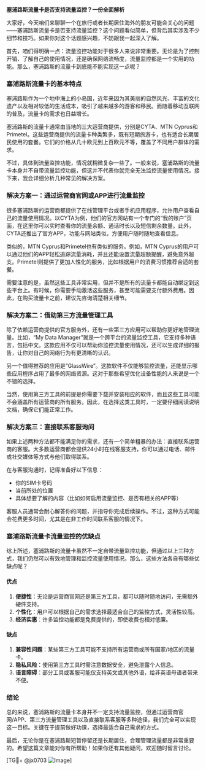 **塞浦路斯流量卡是否支持流量监控？一份全面解析**

大家好，今天咱们来聊聊一个在旅行或者长期居住海外的朋友可能会关心的问题——塞浦路斯流量卡是否支持流量监控？这个问题看似简单，但背后其实涉及不少细节和技巧。如果你对这个话题感兴趣，不妨跟我一起深入了解。

首先，咱们得明确一点：流量监控功能对于很多人来说非常重要。无论是为了控制开销、了解自己的使用情况，还是确保网络流畅度，流量监控都是一个实用的功能。那么，塞浦路斯的流量卡到底能不能实现这一点呢？

### 塞浦路斯流量卡的基本特点

塞浦路斯作为一个地中海上的小岛国，近年来因为其美丽的自然风光、丰富的文化遗产以及相对较低的生活成本，吸引了越来越多的游客和移民。而随着移动互联网的普及，流量卡的需求也日益增长。

塞浦路斯的流量卡通常由当地的三大运营商提供，分别是CYTA、MTN Cyprus和Primetel。这些运营商提供的流量卡种类繁多，既有短期旅游卡，也有适合长期居民使用的套餐。它们的价格从几十欧元到上百欧元不等，覆盖了不同用户群体的需求。

不过，具体到流量监控功能，情况就稍微复杂一些了。一般来说，塞浦路斯的流量卡本身并不自带流量监控功能，但这并不代表你就完全无法监控流量使用情况。接下来，我会详细分析几种常见的解决方案。

### 解决方案一：通过运营商官网或APP进行流量监控

很多塞浦路斯的运营商都提供了在线管理平台或者手机应用程序，允许用户查看自己的流量使用情况。以CYTA为例，他们的官方网站有一个专门的“我的账户”页面，在这里你可以实时查看你的流量余额、通话时长以及短信剩余数量。此外，CYTA还推出了官方APP，功能与网站类似，方便用户随时随地查看信息。

类似的，MTN Cyprus和Primetel也有类似的服务。例如，MTN Cyprus的用户可以通过他们的APP轻松追踪流量消耗，并且还能设置流量超额提醒，避免意外超支。Primetel则提供了更加人性化的服务，比如根据用户的消费习惯推荐合适的套餐。

需要注意的是，虽然这些工具非常实用，但并不是所有的流量卡都能自动绑定到这些平台上。有时候，你需要手动激活这些服务，甚至可能需要支付额外费用。因此，在购买流量卡之前，建议先咨询清楚相关细节。

### 解决方案二：借助第三方流量管理工具

除了依赖运营商提供的官方服务外，还有一些第三方应用可以帮助你更好地管理流量。比如，“My Data Manager”就是一个跨平台的流量监控工具，它支持多种语言，包括中文。这款应用不仅可以帮助你监控流量使用情况，还可以生成详细的报告，让你对自己的网络行为有更清晰的认识。

另一个值得推荐的应用是“GlassWire”。这款软件不仅能够监控流量，还能显示哪些应用程序占用了最多的网络资源。这对于那些希望优化设备性能的人来说是一个不错的选择。

当然，使用第三方工具的前提是你需要下载并安装相应的软件，而且这些工具可能不会涵盖所有运营商的所有服务。因此，在选择这类工具时，一定要仔细阅读说明文档，确保它们能正常工作。

### 解决方案三：直接联系客服询问

如果上述两种方法都不能满足你的需求，还有一个简单粗暴的办法：直接联系运营商的客服。大多数运营商都会提供24小时在线客服支持，你可以通过电话、邮件或社交媒体等方式与他们取得联系。

在与客服沟通时，记得准备好以下信息：
- 你的SIM卡号码
- 当前所处的位置
- 具体想要了解的内容（比如如何启用流量监控、是否有相关的APP等）

客服人员通常会耐心解答你的问题，并指导你完成后续操作。不过，这种方式可能会花费更多时间，尤其是在非工作时间联系客服的情况下。

### 塞浦路斯流量卡流量监控的优缺点

综上所述，塞浦路斯的流量卡虽然不一定自带流量监控功能，但通过以上三种方式，我们仍然可以有效地管理和监控流量使用情况。那么，这些方法各自有哪些优缺点呢？

#### 优点
1. **便捷性**：无论是运营商官网还是第三方工具，都可以随时随地访问，无需额外硬件支持。
2. **个性化**：用户可以根据自己的需求选择最适合自己的监控方式，灵活性较高。
3. **经济实惠**：许多监控功能都是免费提供的，即使收费也相对低廉。

#### 缺点
1. **兼容性问题**：某些第三方工具可能不支持所有运营商或所有国家/地区的流量卡。
2. **隐私风险**：使用第三方工具时需注意数据安全，避免泄露个人信息。
3. **语言障碍**：部分工具或客服可能仅支持英文或其他外语，给非英语母语者带来不便。

### 结论

总的来说，塞浦路斯的流量卡本身并不一定支持流量监控，但通过运营商官网/APP、第三方流量管理工具以及直接联系客服等多种途径，我们完全可以实现这一目标。关键在于提前做好功课，选择最适合自己需求的方式。

最后，无论你是在塞浦路斯短暂停留还是长期居住，合理管理流量都是非常重要的。希望这篇文章能对你有所帮助！如果你还有其他疑问，欢迎随时留言讨论。

[TG💪+ @jx0703 ![Image](https://github.com/user-attachments/assets/dbca1d08-cadb-493c-b0ec-ad6f7a83f270)]